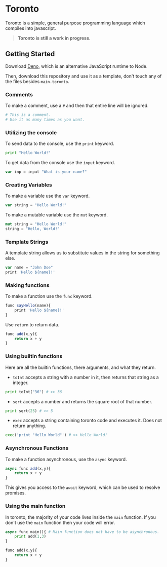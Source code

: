 # Toronto
Toronto is a simple, general purpose programming language which compiles into javascript.
> **Toronto is still a work in progress.**

## Getting Started
Download [Deno](https://deno.land/), which is an alternative JavaScript runtime to Node.

Then, download this repository and use it as a template, don't touch any of the files besides `main.toronto`.

### Comments
To make a comment, use a `#` and then that entire line will be ignored.
```python
# This is a comment.
# Use it as many times as you want.
```

### Utilizing the console
To send data to the console, use the `print` keyword.
```python
print "Hello World!"
```

To get data from the console use the `input` keyword.
```javascript
var inp = input "What is your name?"
```

### Creating Variables
To make a variable use the `var` keyword.
```javascript
var string = "Hello World!"
```

To make a mutable variable use the `mut` keyword.
```rust
mut string = "Hello World!"
string = "Hello, World!"
```

### Template Strings
A template string allows us to substitute values in the string for something else.
```javascript
var name = "John Doe"
print 'Hello ${name}!'
```

### Making functions
To make a function use the `func` keyword.
```javascript
func sayHello(name){
	print 'Hello ${name}!'
}
```

Use `return` to return data.
```javascript
func add(x,y){
	return x + y
}
```

### Using builtin functions
Here are all the builtin functions, there arguments, and what they return.
+ `toInt` accepts a string with a number in it, then returns that string as a integer.
```python
print toInt("36") # >> 36
```
+ `sqrt` accepts a number and returns the square root of that number.
```python
print sqrt(25) # >> 5
```
+ `exec` accepts a string containing toronto code and executes it. Does not return anything.
```python
exec('print "Hello World"') # >> Hello World!
```

### Asynchronous Functions
To make a function asynchronous, use the `async` keyword.
```javascript
async func add(x,y){
	return x + y
}
```

This gives you access to the `await` keyword, which can be used to resolve promises.

### Using the main function
In toronto, the majority of your code lives inside the `main` function.
If you don't use the `main` function then your code will error.
```python
async func main(){ # Main function does not have to be asynchronous.
	print add(1,3)
}

func add(x,y){
	return x + y
}
```